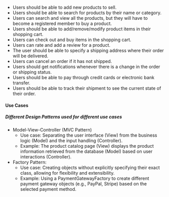 - Users should be able to add new products to sell.
- Users should be able to search for products by their name or category.
- Users can search and view all the products, but they will have to become a registered member to buy a product.
- Users should be able to add/remove/modify product items in their shopping cart.
- Users can check out and buy items in the shopping cart.
- Users can rate and add a review for a product.
- The user should be able to specify a shipping address where their order will be delivered.
- Users can cancel an order if it has not shipped.
- Users should get notifications whenever there is a change in the order or shipping status.
- Users should be able to pay through credit cards or electronic bank transfer.
- Users should be able to track their shipment to see the current state of their order.


#### Use Cases
##### Different Design Patterns used for different use cases

- Model-View-Controller (MVC Pattern)
  - Use case: Separating the user interface (View) from the business logic (Model) and the input handling (Controller).
  - Example: The product catalog page (View) displays the product information retrieved from the database (Model) based on user interactions (Controller).
- Factory Pattern:
  - Use case: Creating objects without explicitly specifying their exact class, allowing for flexibility and extensibility.
  - Example: Using a PaymentGatewayFactory to create different payment gateway objects (e.g., PayPal, Stripe) based on the selected payment method.

